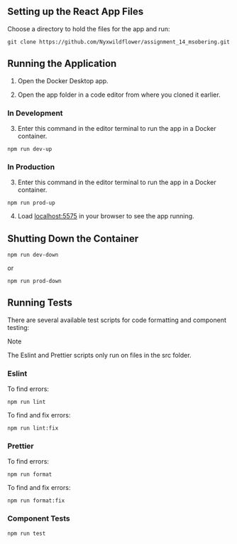 ## Setting up the React App Files

Choose a directory to hold the files for the app and run:

```
git clone https://github.com/Nyxwildflower/assignment_14_msobering.git
```

## Running the Application

1. Open the Docker Desktop app.

2. Open the app folder in a code editor from where you cloned it earlier.

### In Development

3. Enter this command in the editor terminal to run the app in a Docker container.

```
npm run dev-up
```

### In Production

3. Enter this command in the editor terminal to run the app in a Docker container.

```
npm run prod-up
```

4. Load [localhost:5575](http://localhost:5575) in your browser to see the app running.

## Shutting Down the Container

```
npm run dev-down
```

or

```
npm run prod-down
```

## Running Tests

There are several available test scripts for code formatting and component testing:

> [!NOTE]
> The Eslint and Prettier scripts only run on files in the src folder.

### Eslint

To find errors:

```
npm run lint
```

To find and fix errors:

```
npm run lint:fix
```

### Prettier

To find errors:

```
npm run format
```

To find and fix errors:

```
npm run format:fix
```

### Component Tests

```
npm run test
```
